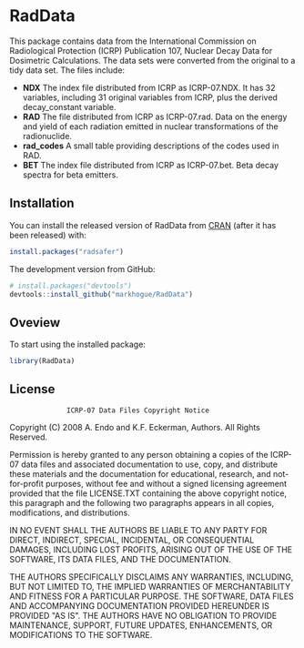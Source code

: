
<!-- README.md is generated from README.Rmd. Please edit that file -->
RadData
=======

This package contains data from the International Commission on Radiological Protection (ICRP) Publication 107, Nuclear Decay Data for Dosimetric Calculations. The data sets were converted from the original to a tidy data set. The files include:

-   **NDX** The index file distributed from ICRP as ICRP-07.NDX. It has 32 variables, including 31 original variables from ICRP, plus the derived decay\_constant variable.
-   **RAD** The file distributed from ICRP as ICRP-07.rad. Data on the energy and yield of each radiation emitted in nuclear transformations of the radionuclide.
-   **rad\_codes** A small table providing descriptions of the codes used in RAD.
-   **BET** The index file distributed from ICRP as ICRP-07.bet. Beta decay spectra for beta emitters.

Installation
------------

You can install the released version of RadData from [CRAN](https://CRAN.R-project.org) (after it has been released) with:

``` r
install.packages("radsafer")
```

The development version from GitHub:

``` r
# install.packages("devtools")
devtools::install_github("markhogue/RadData")
```

Oveview
-------

To start using the installed package:

``` r
library(RadData)
```

License
-------

                  ICRP-07 Data Files Copyright Notice

Copyright (C) 2008 A. Endo and K.F. Eckerman, Authors. All Rights Reserved.

Permission is hereby granted to any person obtaining a copies of the ICRP-07 data files and associated documentation to use, copy, and distribute these materials and the documentation for educational, research, and not-for-profit purposes, without fee and without a signed licensing agreement provided that the file LICENSE.TXT containing the above copyright notice, this paragraph and the following two paragraphs appears in all copies, modifications, and distributions.

IN NO EVENT SHALL THE AUTHORS BE LIABLE TO ANY PARTY FOR DIRECT, INDIRECT, SPECIAL, INCIDENTAL, OR CONSEQUENTIAL DAMAGES, INCLUDING LOST PROFITS, ARISING OUT OF THE USE OF THE SOFTWARE, ITS DATA FILES, AND THE DOCUMENTATION.

THE AUTHORS SPECIFICALLY DISCLAIMS ANY WARRANTIES, INCLUDING, BUT NOT LIMITED TO, THE IMPLIED WARRANTIES OF MERCHANTABILITY AND FITNESS FOR A PARTICULAR PURPOSE. THE SOFTWARE, DATA FILES AND ACCOMPANYING DOCUMENTATION PROVIDED HEREUNDER IS PROVIDED "AS IS". THE AUTHORS HAVE NO OBLIGATION TO PROVIDE MAINTENANCE, SUPPORT, FUTURE UPDATES, ENHANCEMENTS, OR MODIFICATIONS TO THE SOFTWARE.
